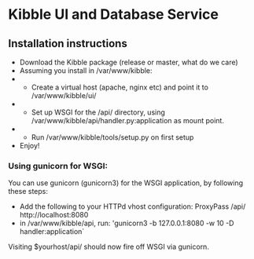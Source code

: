 # Kibble UI and Database Service

## Installation instructions

 * Download the Kibble package (release or master, what do we care)
 * Assuming you install in /var/www/kibble:
 * * Create a virtual host (apache, nginx etc) and point it to /var/www/kibble/ui/
 * * Set up WSGI for the /api/ directory, using /var/www/kibble/api/handler.py:application as mount point.
 * * Run /var/www/kibble/tools/setup.py on first setup
 * Enjoy!
 
### Using gunicorn for WSGI:
 
 You can use gunicorn (gunicorn3) for the WSGI application, by following these steps:
 * Add the following to your HTTPd vhost configuration: ProxyPass /api/ http://localhost:8080
 * in /var/www/kibble/api, run: 'gunicorn3 -b 127.0.0.1:8080 -w 10 -D handler:application`

Visiting $yourhost/api/ should now fire off WSGI via gunicorn.

